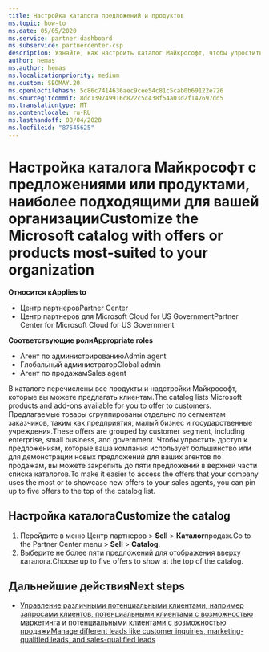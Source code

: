 ```yaml
---
title: Настройка каталога предложений и продуктов
ms.topic: how-to
ms.date: 05/05/2020
ms.service: partner-dashboard
ms.subservice: partnercenter-csp
description: Узнайте, как настроить каталог Майкрософт, чтобы упростить доступ к предложениям партнеров или продуктам, которые в большинстве случаев используются в вашей организации.
author: hemas
ms.author: hemas
ms.localizationpriority: medium
ms.custom: SEOMAY.20
ms.openlocfilehash: 5c86c7414636aec9cee54c81c5cab0b69122e726
ms.sourcegitcommit: 8dc139749916c822c5c438f54a03d2f147697dd5
ms.translationtype: MT
ms.contentlocale: ru-RU
ms.lasthandoff: 08/04/2020
ms.locfileid: "87545625"
---
```

# <a name="customize-the-microsoft-catalog-with-offers-or-products-most-suited-to-your-organization"></a><span data-ttu-id="914b2-103">Настройка каталога Майкрософт с предложениями или продуктами, наиболее подходящими для вашей организации</span><span class="sxs-lookup"><span data-stu-id="914b2-103">Customize the Microsoft catalog with offers or products most-suited to your organization</span></span>

<span data-ttu-id="914b2-104">**Относится к**</span><span class="sxs-lookup"><span data-stu-id="914b2-104">**Applies to**</span></span>

- <span data-ttu-id="914b2-105">Центр партнеров</span><span class="sxs-lookup"><span data-stu-id="914b2-105">Partner Center</span></span>
- <span data-ttu-id="914b2-106">Центр партнеров для Microsoft Cloud for US Government</span><span class="sxs-lookup"><span data-stu-id="914b2-106">Partner Center for Microsoft Cloud for US Government</span></span>

<span data-ttu-id="914b2-107">**Соответствующие роли**</span><span class="sxs-lookup"><span data-stu-id="914b2-107">**Appropriate roles**</span></span>

- <span data-ttu-id="914b2-108">Агент по администрированию</span><span class="sxs-lookup"><span data-stu-id="914b2-108">Admin agent</span></span>
- <span data-ttu-id="914b2-109">Глобальный администратор</span><span class="sxs-lookup"><span data-stu-id="914b2-109">Global admin</span></span>
- <span data-ttu-id="914b2-110">Агент по продажам</span><span class="sxs-lookup"><span data-stu-id="914b2-110">Sales agent</span></span>

<span data-ttu-id="914b2-111">В каталоге перечислены все продукты и надстройки Майкрософт, которые вы можете предлагать клиентам.</span><span class="sxs-lookup"><span data-stu-id="914b2-111">The catalog lists Microsoft products and add-ons available for you to offer to customers.</span></span> <span data-ttu-id="914b2-112">Предлагаемые товары сгруппированы отдельно по сегментам заказчиков, таким как предприятия, малый бизнес и государственные учреждения.</span><span class="sxs-lookup"><span data-stu-id="914b2-112">These offers are grouped by customer segment, including enterprise, small business, and government.</span></span> <span data-ttu-id="914b2-113">Чтобы упростить доступ к предложениям, которые ваша компания использует большинство или для демонстрации новых предложений для ваших агентов по продажам, вы можете закрепить до пяти предложений в верхней части списка каталогов.</span><span class="sxs-lookup"><span data-stu-id="914b2-113">To make it easier to access the offers that your company uses the most or to showcase new offers to your sales agents, you can pin up to five offers to the top of the catalog list.</span></span>

## <a name="customize-the-catalog"></a><span data-ttu-id="914b2-114">Настройка каталога</span><span class="sxs-lookup"><span data-stu-id="914b2-114">Customize the catalog</span></span>

1. <span data-ttu-id="914b2-115">Перейдите в меню Центр партнеров &gt; **Sell** &gt; **Каталог**продаж.</span><span class="sxs-lookup"><span data-stu-id="914b2-115">Go to the Partner Center menu &gt; **Sell** &gt; **Catalog**.</span></span>
2. <span data-ttu-id="914b2-116">Выберите не более пяти предложений для отображения вверху каталога.</span><span class="sxs-lookup"><span data-stu-id="914b2-116">Choose up to five offers to show at the top of the catalog.</span></span>
 
## <a name="next-steps"></a><span data-ttu-id="914b2-117">Дальнейшие действия</span><span class="sxs-lookup"><span data-stu-id="914b2-117">Next steps</span></span>

- [<span data-ttu-id="914b2-118">Управление различными потенциальными клиентами, например запросами клиентов, потенциальными клиентами с возможностью маркетинга и потенциальными клиентами с возможностью продажи</span><span class="sxs-lookup"><span data-stu-id="914b2-118">Manage different leads like customer inquiries, marketing-qualified leads, and sales-qualified leads</span></span>](manage-leads.md) 
